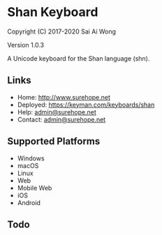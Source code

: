 Shan Keyboard
=====================

Copyright (C) 2017-2020 Sai Ai Wong

Version 1.0.3

A Unicode keyboard for the Shan language (shn). 

Links
-----

 * Home:     <http://www.surehope.net>
 * Deployed: <https://keyman.com/keyboards/shan>
 * Help:     <admin@surehope.net>
 * Contact:  <admin@surehope.net>

Supported Platforms
-------------------
 * Windows
 * macOS
 * Linux
 * Web
 * Mobile Web
 * iOS
 * Android

Todo
----
